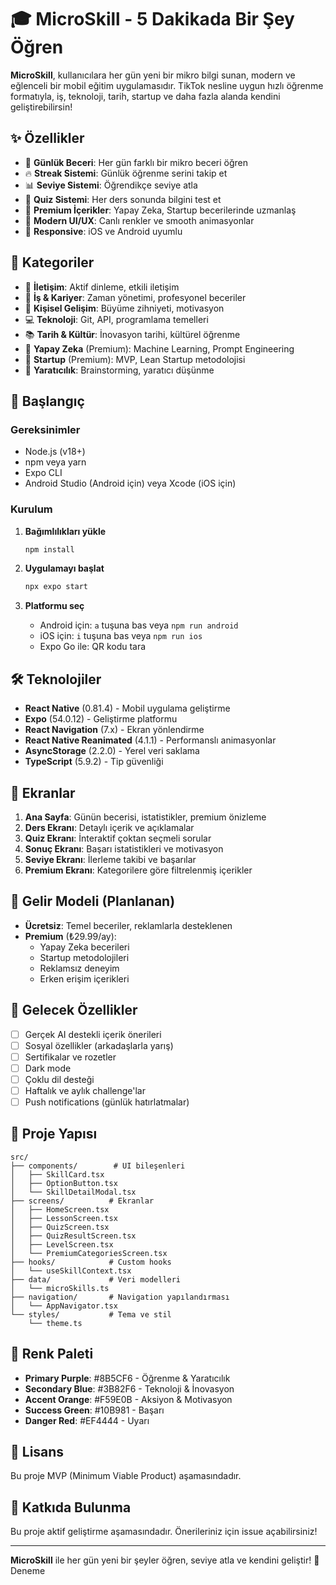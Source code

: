 # 🎓 MicroSkill - 5 Dakikada Bir Şey Öğren

**MicroSkill**, kullanıcılara her gün yeni bir mikro bilgi sunan, modern ve eğlenceli bir mobil eğitim uygulamasıdır. TikTok nesline uygun hızlı öğrenme formatıyla, iş, teknoloji, tarih, startup ve daha fazla alanda kendini geliştirebilirsin!

## ✨ Özellikler

- 🌟 **Günlük Beceri**: Her gün farklı bir mikro beceri öğren
- 🔥 **Streak Sistemi**: Günlük öğrenme serini takip et
- 📊 **Seviye Sistemi**: Öğrendikçe seviye atla
- 🎯 **Quiz Sistemi**: Her ders sonunda bilgini test et
- 💎 **Premium İçerikler**: Yapay Zeka, Startup becerilerinde uzmanlaş
- 🎨 **Modern UI/UX**: Canlı renkler ve smooth animasyonlar
- 📱 **Responsive**: iOS ve Android uyumlu

## 🎨 Kategoriler

- 💬 **İletişim**: Aktif dinleme, etkili iletişim
- 💼 **İş & Kariyer**: Zaman yönetimi, profesyonel beceriler
- 🌱 **Kişisel Gelişim**: Büyüme zihniyeti, motivasyon
- 💻 **Teknoloji**: Git, API, programlama temelleri
- 📚 **Tarih & Kültür**: İnovasyon tarihi, kültürel öğrenme
- 🤖 **Yapay Zeka** (Premium): Machine Learning, Prompt Engineering
- 🚀 **Startup** (Premium): MVP, Lean Startup metodolojisi
- 🎨 **Yaratıcılık**: Brainstorming, yaratıcı düşünme

## 🚀 Başlangıç

### Gereksinimler

- Node.js (v18+)
- npm veya yarn
- Expo CLI
- Android Studio (Android için) veya Xcode (iOS için)

### Kurulum

1. **Bağımlılıkları yükle**
   ```bash
   npm install
   ```

2. **Uygulamayı başlat**
   ```bash
   npx expo start
   ```

3. **Platformu seç**
   - Android için: `a` tuşuna bas veya `npm run android`
   - iOS için: `i` tuşuna bas veya `npm run ios`
   - Expo Go ile: QR kodu tara

## 🛠 Teknolojiler

- **React Native** (0.81.4) - Mobil uygulama geliştirme
- **Expo** (54.0.12) - Geliştirme platformu
- **React Navigation** (7.x) - Ekran yönlendirme
- **React Native Reanimated** (4.1.1) - Performanslı animasyonlar
- **AsyncStorage** (2.2.0) - Yerel veri saklama
- **TypeScript** (5.9.2) - Tip güvenliği

## 📱 Ekranlar

1. **Ana Sayfa**: Günün becerisi, istatistikler, premium önizleme
2. **Ders Ekranı**: Detaylı içerik ve açıklamalar
3. **Quiz Ekranı**: İnteraktif çoktan seçmeli sorular
4. **Sonuç Ekranı**: Başarı istatistikleri ve motivasyon
5. **Seviye Ekranı**: İlerleme takibi ve başarılar
6. **Premium Ekranı**: Kategorilere göre filtrelenmiş içerikler

## 🎯 Gelir Modeli (Planlanan)

- **Ücretsiz**: Temel beceriler, reklamlarla desteklenen
- **Premium** (₺29.99/ay): 
  - Yapay Zeka becerileri
  - Startup metodolojileri
  - Reklamsız deneyim
  - Erken erişim içerikleri

## 🔮 Gelecek Özellikler

- [ ] Gerçek AI destekli içerik önerileri
- [ ] Sosyal özellikler (arkadaşlarla yarış)
- [ ] Sertifikalar ve rozetler
- [ ] Dark mode
- [ ] Çoklu dil desteği
- [ ] Haftalık ve aylık challenge'lar
- [ ] Push notifications (günlük hatırlatmalar)

## 📂 Proje Yapısı

```
src/
├── components/        # UI bileşenleri
│   ├── SkillCard.tsx
│   ├── OptionButton.tsx
│   └── SkillDetailModal.tsx
├── screens/          # Ekranlar
│   ├── HomeScreen.tsx
│   ├── LessonScreen.tsx
│   ├── QuizScreen.tsx
│   ├── QuizResultScreen.tsx
│   ├── LevelScreen.tsx
│   └── PremiumCategoriesScreen.tsx
├── hooks/            # Custom hooks
│   └── useSkillContext.tsx
├── data/             # Veri modelleri
│   └── microSkills.ts
├── navigation/       # Navigation yapılandırması
│   └── AppNavigator.tsx
└── styles/           # Tema ve stil
    └── theme.ts
```

## 🎨 Renk Paleti

- **Primary Purple**: #8B5CF6 - Öğrenme & Yaratıcılık
- **Secondary Blue**: #3B82F6 - Teknoloji & İnovasyon
- **Accent Orange**: #F59E0B - Aksiyon & Motivasyon
- **Success Green**: #10B981 - Başarı
- **Danger Red**: #EF4444 - Uyarı

## 📄 Lisans

Bu proje MVP (Minimum Viable Product) aşamasındadır.

## 🤝 Katkıda Bulunma

Bu proje aktif geliştirme aşamasındadır. Önerileriniz için issue açabilirsiniz!

---

**MicroSkill** ile her gün yeni bir şeyler öğren, seviye atla ve kendini geliştir! 🚀
Deneme